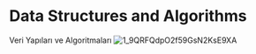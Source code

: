 # Data Structures and Algorithms
Veri Yapıları ve Algoritmaları
![1_9QRFQdpO2f59GsN2KsE9XA](https://user-images.githubusercontent.com/66682123/139858462-293484b2-a0c0-4730-ac7b-c685dce7e16e.png)

